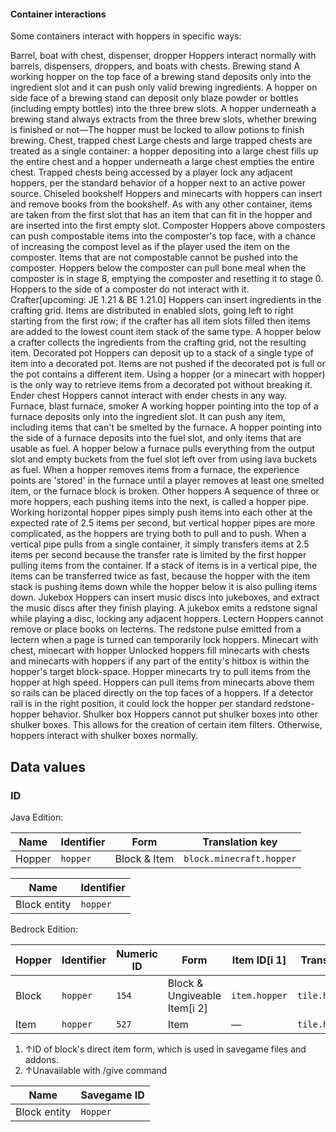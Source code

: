 #### Container interactions
Some containers interact with hoppers in specific ways:

Barrel, boat with chest, dispenser, dropper
Hoppers interact normally with barrels, dispensers, droppers, and boats with chests.
Brewing stand
A working hopper on the top face of a brewing stand deposits only into the ingredient slot and it can push only valid brewing ingredients. A hopper on side face of a brewing stand can deposit only blaze powder or bottles (including empty bottles) into the three brew slots. A hopper underneath a brewing stand always extracts from the three brew slots, whether brewing is finished or not—The hopper must be locked to allow potions to finish brewing.
Chest, trapped chest
Large chests and large trapped chests are treated as a single container: a hopper depositing into a large chest fills up the entire chest and a hopper underneath a large chest empties the entire chest. Trapped chests being accessed by a player lock any adjacent hoppers, per the standard behavior of a hopper next to an active power source.
Chiseled bookshelf
Hoppers and minecarts with hoppers can insert and remove books from the bookshelf. As with any other container, items are taken from the first slot that has an item that can fit in the hopper and are inserted into the first empty slot.
Composter
Hoppers above composters can push compostable items into the composter's top face, with a chance of increasing the compost level as if the player used the item on the composter. Items that are not compostable cannot be pushed into the composter. Hoppers below the composter can pull bone meal when the composter is in stage 8, emptying the composter and resetting it to stage 0. Hoppers to the side of a composter do not interact with it.
Crafter‌[upcoming: JE 1.21 & BE 1.21.0]
Hoppers can insert ingredients in the crafting grid. Items are distributed in enabled slots, going left to right starting from the first row; if the crafter has all item slots filled then items are added to the lowest count item stack of the same type. A hopper below a crafter collects the ingredients from the crafting grid, not the resulting item.
Decorated pot
Hoppers can deposit up to a stack of a single type of item into a decorated pot. Items are not pushed if the decorated pot is full or the pot contains a different item. Using a hopper (or a minecart with hopper) is the only way to retrieve items from a decorated pot without breaking it.
Ender chest
Hoppers cannot interact with ender chests in any way.
Furnace, blast furnace, smoker
A working hopper pointing into the top of a furnace deposits only into the ingredient slot. It can push any item, including items that can't be smelted by the furnace. A hopper pointing into the side of a furnace deposits into the fuel slot, and only items that are usable as fuel. A hopper below a furnace pulls everything from the output slot and empty buckets from the fuel slot left over from using lava buckets as fuel. When a hopper removes items from a furnace, the experience points are 'stored' in the furnace until a player removes at least one smelted item, or the furnace block is broken.
 Other hoppers
A sequence of three or more hoppers, each pushing items into the next, is called a hopper pipe. Working horizontal hopper pipes simply push items into each other at the expected rate of 2.5 items per second, but vertical hopper pipes are more complicated, as the hoppers are trying both to pull and to push. When a vertical pipe pulls from a single container, it simply transfers items at 2.5 items per second because the transfer rate is limited by the first hopper pulling items from the container. If a stack of items is in a vertical pipe, the items can be transferred twice as fast, because the hopper with the item stack is pushing items down while the hopper below it is also pulling items down.
Jukebox
Hoppers can insert music discs into jukeboxes, and extract the music discs after they finish playing. A jukebox emits a redstone signal while playing a disc, locking any adjacent hoppers.
Lectern
Hoppers cannot remove or place books on lecterns. The redstone pulse emitted from a lectern when a page is turned can temporarily lock hoppers.
Minecart with chest, minecart with hopper
Unlocked hoppers fill minecarts with chests and minecarts with hoppers if any part of the entity's hitbox is within the hopper's target block-space. Hopper minecarts try to pull items from the hopper at high speed. Hoppers can pull items from minecarts above them so rails can be placed directly on the top faces of a hoppers. If a detector rail is in the right position, it could lock the hopper per standard redstone-hopper behavior.
Shulker box
Hoppers cannot put shulker boxes into other shulker boxes. This allows for the creation of certain item filters.
Otherwise, hoppers interact with shulker boxes normally.
## Data values
### ID
Java Edition:

| Name   | Identifier | Form         | Translation key          |
|--------|------------|--------------|--------------------------|
| Hopper | `hopper`   | Block & Item | `block.minecraft.hopper` |

| Name         | Identifier |
|--------------|------------|
| Block entity | `hopper`   |

Bedrock Edition:

| Hopper | Identifier | Numeric ID | Form                         | Item ID[i 1]  | Translation key    |
|--------|------------|------------|------------------------------|---------------|--------------------|
| Block  | `hopper`   | `154`      | Block & Ungiveable Item[i 2] | `item.hopper` | `tile.hopper.name` |
| Item   | `hopper`   | `527`      | Item                         | —             | `tile.hopper.name` |

1. ↑ID of block's direct item form, which is used in savegame files and addons.
2. ↑Unavailable with /give command

| Name         | Savegame ID |
|--------------|-------------|
| Block entity | `Hopper`    |

